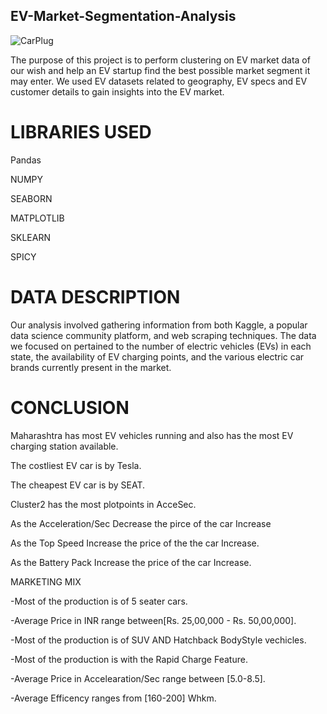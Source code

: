 ## EV-Market-Segmentation-Analysis


![CarPlug](https://github.com/Ashwani8525/FENN-LABS-EV/assets/112153786/c7aae547-a8c2-4451-9331-a23d8e87897b)









The purpose of this project is to perform clustering on EV market data of our wish and help an EV startup find the best possible market segment it may enter. We used EV datasets related to geography, EV specs and EV customer details to gain insights into the EV market.

# LIBRARIES USED

Pandas

NUMPY

SEABORN

MATPLOTLIB

SKLEARN

SPICY

# DATA DESCRIPTION

Our analysis involved gathering information from both Kaggle, a popular data science community platform, and web scraping techniques. The data we focused on pertained to the number of electric vehicles (EVs) in each state, the availability of EV charging points, and the various electric car brands currently present in the market.



# CONCLUSION
Maharashtra has most EV vehicles running and also has the most EV charging station available.


The costliest EV car is by Tesla.


The cheapest EV car is by SEAT.


Cluster2 has the most plotpoints in AcceSec.


As the Acceleration/Sec Decrease the pirce of the car Increase


As the Top Speed Increase the price of the the car Increase.


As the Battery Pack Increase the price of the car Increase.

MARKETING MIX

-Most of the production is of 5 seater cars.


-Average Price in INR range between[Rs. 25,00,000 - Rs. 50,00,000].


-Most of the production is of SUV AND Hatchback BodyStyle vechicles.


-Most of the production is with the Rapid Charge Feature.


-Average Price in Accelearation/Sec range between [5.0-8.5].


-Average Efficency ranges from [160-200] Whkm.

